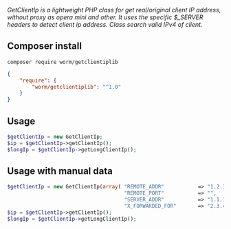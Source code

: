 *GetClientIp is a lightweight PHP class for get real/original client IP address, without proxy as opera mini and other.
It uses the specific $_SERVER headers to detect client ip address. Class search valid IPv4 of client.*

## Composer install

```
composer require worm/getclientiplib
```

```json
{
    "require": {
        "worm/getclientiplib": "^1.0"
    }
}
```

## Usage

```php
$getClientIp = new GetClientIp;
$ip = $getClientIp->getClientIp();
$longIp = $getClientIp->getLongClientIp();
```

## Usage with manual data

```php
$getClientIp = new GetClientIp(array( "REMOTE_ADDR"           => "1.2.3.4",
                                      "REMOTE_PORT"           => "",
                                      "SERVER_ADDR"           => "1.1.1.1",
                                      "X_FORWARDED_FOR"       => "2.3.4.5,1.2.3.4, 1.2.3.4" ));
$ip = $getClientIp->getClientIp();
$longIp = $getClientIp->getLongClientIp();
```
